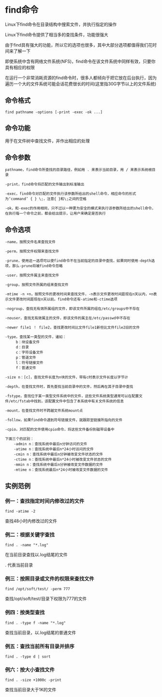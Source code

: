 # find命令
Linux下find命令在目录结构中搜索文件，并执行指定的操作  

Linux下find命令提供了相当多的查找条件，功能很强大  

由于find具有强大的功能，所以它的选项也很多，其中大部分选项都值得我们花时间来了解一下  

即使系统中含有网络文件系统(NFS)，find命令在该文件系统中同样有效，只要你具有相应的权限  

在运行一个非常消耗资源的find命令时，很多人都倾向于把它放在后台执行，因为遍历一个大的文件系统可能会话花费很长的时间(这里指30G字节以上的文件系统)  

## 命令格式
```
find pathname -options [-print -exec -ok ...]
```
## 命令功能
用于在文件树中查找文件，并作出相应的处理 

## 命令参数
```
pathname，find命令所查找的目录路径，例如用 . 来表示当前目录，用 / 来表示系统根目录

-print，find命令将匹配的文件输出到标准输出

-exec，find命令对匹配的文件执行该参数所给出的shell命令，相应命令的形式为‘command’ { } \;，注意{ }和\;之间的空格  

-ok，和-exec的作用相同，只不过以一种更为安全的模式来执行该参数所给出的shell命令，在执行每一个命令之前，都会给出提示，让用户来确定是否执行  
```
## 命令选项
```
-name，按照文件名来查找文件

-perm，按照文件权限来查找文件

-prune，使用这一选项可以使find命令不在当前指定的目录中查找，如果同时使用-depth选项，那么-prune将被find命令忽略

-user，按照文件属主来查找文件

-group，按照文件所属的组来查找文件

-mtime -n +n，按照文件的更改时间来查找文件，-n表示文件更改时间距现在n天以内，+n表示文件更改时间距现在n天以前。find命令还有-atime和-ctime选项

-nogroup，查找无有效所属组的文件，即该文件所属的组在/etc/groups中不存在

-nouser，查找无有效属主的文件，即该文件的属主在/etc/passwd中不存在

-newer file1 ！ file2，查找更改时间比文件file1新但比文件file2旧的文件

-type，查找某一类型的文件，诸如：
     b：块设备文件
     d：目录
     c：字符设备文件
     p：管道文件
     l：符号链接文件
     f：普通文件

-size n：[c]，查找文件长度为n块的文件，带有c时表示文件长度以字节计

-depth，在查找文件时，首先查找当前目录中的文件，然后再在其子目录中查找

-fstype，查找位于某一类型文件系统中的文件，这些文件系统类型通常可以在配置文件/etc/fstab中找到，该配置文件中包含了本系统中有关文件系统的信息

-mount，在查找文件时不跨越文件系统mount点

-follow，如果find命令遇到符号链接文件，就跟踪至链接所指向的文件

-cpio，对匹配的文件使用cpio命令，将这些文件备份到磁带设备中  

下面三个的区别：
    -admin n：查找系统中最后n分钟访问的文件
    -atime n：查找系统中最后n*24小时访问的文件
    -cmin n：查找系统中最后n分钟被改变文件状态的文件
    -ctime n：查找系统中最后n*24小时被改变文件状态的文件
    -mmin n：查找系统中最后n分钟被改变文件数据的文件
    -mtime n：查找系统最后n*24小时被改变文件数据的文件
```
## 实例范例
### 例一：查找指定时间内修改过的文件
```
find -atime -2
```
查找48小时内修改过的文件

### 例二：根据关键字查找
```
find . -name "*.log"
```
在当前目录查找以.log结尾的文件  

. 代表当前目录  

### 例三：按照目录或文件的权限来查找文件
```
find /opt/soft/test/ -perm 777
```
查找/opt/soft/test/目录下权限为777的文件

### 例四：按类型查找
```
find . -type f -name "*.log"
```
查找当前目录，以.log结尾的普通文件
### 例五：查找当前所有目录并排序
```
find . -type d | sort
```

### 例六：按大小查找文件
```
find . -size +1000c -print
```
查找当前目录大于1K的文件
